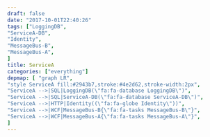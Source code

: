 ```yaml
---
draft: false
date: "2017-10-01T22:40:26"
tags: ["LoggingDB",
"ServiceA-DB",
"Identity",
"MessageBus-B",
"MessageBus-A",
]
title: ServiceA
categories: ["everything"]
depmap: [ "graph LR",
"style ServiceA fill:#2943b7,stroke:#4e2d62,stroke-width:2px",
"ServiceA -->|SQL|LoggingDB(\"fa:fa-database LoggingDB\")",
"ServiceA -->|SQL|ServiceA-DB(\"fa:fa-database ServiceA-DB\")",
"ServiceA -->|HTTP|Identity((\"fa:fa-globe Identity\"))",
"ServiceA -->|WCF|MessageBus-B{\"fa:fa-tasks MessageBus-B\"}",
"ServiceA -->|WCF|MessageBus-A{\"fa:fa-tasks MessageBus-A\"}",
]
---
```

			